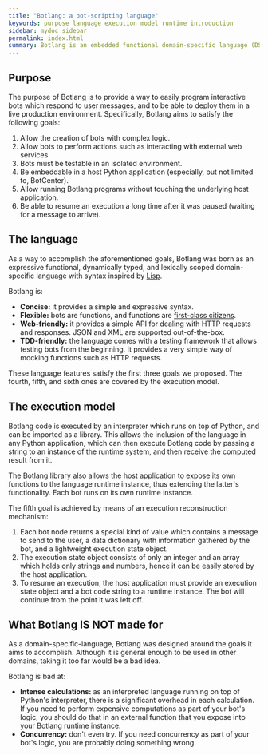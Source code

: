 ```yaml
---
title: "Botlang: a bot-scripting language"
keywords: purpose language execution model runtime introduction
sidebar: mydoc_sidebar
permalink: index.html
summary: Botlang is an embedded functional domain-specific language (DSL) designed for scripting flexible and powerful interactive bots.
---
```


## Purpose

The purpose of Botlang is to provide a way to easily program interactive bots which respond to user messages, and to be able to deploy them in a live production environment. Specifically, Botlang aims to satisfy the following goals:

1. Allow the creation of bots with complex logic.
2. Allow bots to perform actions such as interacting with external web services.
3. Bots must be testable in an isolated environment.
4. Be embeddable in a host Python application (especially, but not limited to, BotCenter).
5. Allow running Botlang programs without touching the underlying host application.
6. Be able to resume an execution a long time after it was paused (waiting for a message to arrive).

## The language

As a way to accomplish the aforementioned goals, Botlang was born as an expressive functional, dynamically typed, and lexically scoped domain-specific language with syntax inspired by [Lisp](https://en.wikipedia.org/wiki/Lisp_(programming_language)).

Botlang is:

* **Concise:** it provides a simple and expressive syntax.
* **Flexible:** bots are functions, and functions are [first-class citizens](https://en.wikipedia.org/wiki/First-class_citizen).
* **Web-friendly:** it provides a simple API for dealing with HTTP requests and responses. JSON and XML are supported out-of-the-box.
* **TDD-friendly:** the language comes with a testing framework that allows testing bots from the beginning. It provides a very simple way of mocking functions such as HTTP requests.

These language features satisfy the first three goals we proposed. The fourth, fifth, and sixth ones are covered by the execution model.

## The execution model

Botlang code is executed by an interpreter which runs on top of Python, and can be imported as a library. This allows the inclusion of the language in any Python application, which can then execute Botlang code by passing a string to an instance of the runtime system, and then receive the computed result from it.

The Botlang library also allows the host application to expose its own functions to the language runtime instance, thus extending the latter's functionality. Each bot runs on its own runtime instance.

The fifth goal is achieved by means of an execution reconstruction mechanism:

1. Each bot node returns a special kind of value which contains a message to send to the user, a data dictionary with information gathered by the bot, and a lightweight execution state object.
2. The execution state object consists of only an integer and an array which holds only strings and numbers, hence it can be easily stored by the host application.
3. To resume an execution, the host application must provide an execution state object and a bot code string to a runtime instance. The bot will continue from the point it was left off.

## What Botlang IS NOT made for

As a domain-specific-language, Botlang was designed around the goals it aims to accomplish. Although it is general enough to be used in other domains, taking it too far would be a bad idea.

Botlang is bad at:

* **Intense calculations:** as an interpreted language running on top of Python's interpreter, there is a significant overhead in each calculation. If you need to perform expensive computations as part of your bot's logic, you should do that in an external function that you expose into your Botlang runtime instance.
* **Concurrency:** don't even try. If you need concurrency as part of your bot's logic, you are probably doing something wrong.